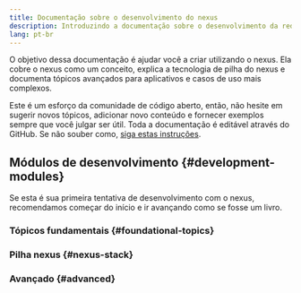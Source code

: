 ```yaml
---
title: Documentação sobre o desenvolvimento do nexus
description: Introduzindo a documentação sobre o desenvolvimento da rede nexus.
lang: pt-br
---
```


O objetivo dessa documentação é ajudar você a criar utilizando o nexus. Ela cobre o nexus como um conceito, explica a tecnologia de pilha do nexus e documenta tópicos avançados para aplicativos e casos de uso mais complexos.

Este é um esforço da comunidade de código aberto, então, não hesite em sugerir novos tópicos, adicionar novo conteúdo e fornecer exemplos sempre que você julgar ser útil. Toda a documentação é editável através do GitHub. Se não souber como, [siga estas instruções](https://github.com/nexus/nexus-org-website/blob/dev/docs/editing-markdown.md).

## Módulos de desenvolvimento {#development-modules}

Se esta é sua primeira tentativa de desenvolvimento com o nexus, recomendamos começar do início e ir avançando como se fosse um livro.

### Tópicos fundamentais {#foundational-topics}

<DeveloperDocsLinks headerId="foundational-topics" />

### Pilha nexus {#nexus-stack}

<DeveloperDocsLinks headerId="nexus-stack" />

### Avançado {#advanced}

<DeveloperDocsLinks headerId="advanced" />

